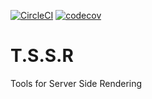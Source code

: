 [![CircleCI](https://circleci.com/gh/robdonn/tssr.svg?style=svg)](https://circleci.com/gh/robdonn/tssr)
[![codecov](https://codecov.io/gh/robdonn/tssr/branch/master/graph/badge.svg)](https://codecov.io/gh/robdonn/tssr)

# T.S.S.R

Tools for Server Side Rendering
